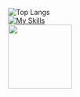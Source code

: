 ![Top Langs](https://github-readme-stats.vercel.app/api/top-langs/?username=berke-aras&layout=compact)
<br>
[![My Skills](https://skillicons.dev/icons?i=godot,python,js,html,css,unity)](https://skillicons.dev)
<br>
<img src="https://media.tenor.com/HkMNfVmcnhcAAAAd/bocchi-bocchi-the-rock.gif" width="130"/>
